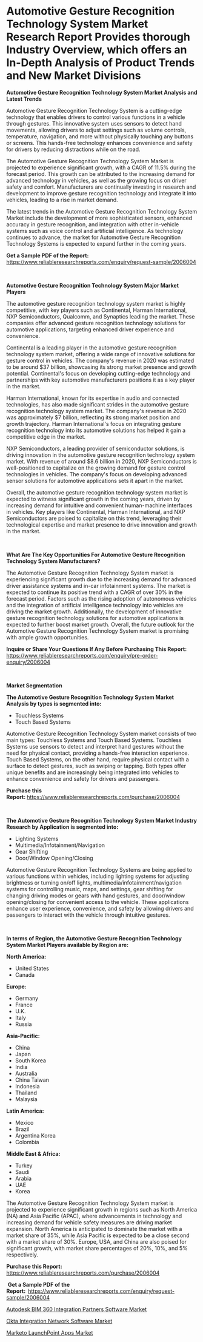 <p><h1>Automotive Gesture Recognition Technology System Market Research Report Provides thorough Industry Overview, which offers an In-Depth Analysis of Product Trends and New Market Divisions</h1></p><p><strong>Automotive Gesture Recognition Technology System Market Analysis and Latest Trends</strong></p>
<p><p>Automotive Gesture Recognition Technology System is a cutting-edge technology that enables drivers to control various functions in a vehicle through gestures. This innovative system uses sensors to detect hand movements, allowing drivers to adjust settings such as volume controls, temperature, navigation, and more without physically touching any buttons or screens. This hands-free technology enhances convenience and safety for drivers by reducing distractions while on the road.</p><p>The Automotive Gesture Recognition Technology System Market is projected to experience significant growth, with a CAGR of 11.5% during the forecast period. This growth can be attributed to the increasing demand for advanced technology in vehicles, as well as the growing focus on driver safety and comfort. Manufacturers are continually investing in research and development to improve gesture recognition technology and integrate it into vehicles, leading to a rise in market demand.</p><p>The latest trends in the Automotive Gesture Recognition Technology System Market include the development of more sophisticated sensors, enhanced accuracy in gesture recognition, and integration with other in-vehicle systems such as voice control and artificial intelligence. As technology continues to advance, the market for Automotive Gesture Recognition Technology Systems is expected to expand further in the coming years.</p></p>
<p><strong>Get a Sample PDF of the Report:&nbsp;</strong> <a href="https://www.reliableresearchreports.com/enquiry/request-sample/2006004">https://www.reliableresearchreports.com/enquiry/request-sample/2006004</a></p>
<p>&nbsp;</p>
<p><strong>Automotive Gesture Recognition Technology System Major Market Players</strong></p>
<p><p>The automotive gesture recognition technology system market is highly competitive, with key players such as Continental, Harman International, NXP Semiconductors, Qualcomm, and Synaptics leading the market. These companies offer advanced gesture recognition technology solutions for automotive applications, targeting enhanced driver experience and convenience.</p><p>Continental is a leading player in the automotive gesture recognition technology system market, offering a wide range of innovative solutions for gesture control in vehicles. The company's revenue in 2020 was estimated to be around $37 billion, showcasing its strong market presence and growth potential. Continental's focus on developing cutting-edge technology and partnerships with key automotive manufacturers positions it as a key player in the market.</p><p>Harman International, known for its expertise in audio and connected technologies, has also made significant strides in the automotive gesture recognition technology system market. The company's revenue in 2020 was approximately $7 billion, reflecting its strong market position and growth trajectory. Harman International's focus on integrating gesture recognition technology into its automotive solutions has helped it gain a competitive edge in the market.</p><p>NXP Semiconductors, a leading provider of semiconductor solutions, is driving innovation in the automotive gesture recognition technology system market. With revenue of around $8.6 billion in 2020, NXP Semiconductors is well-positioned to capitalize on the growing demand for gesture control technologies in vehicles. The company's focus on developing advanced sensor solutions for automotive applications sets it apart in the market.</p><p>Overall, the automotive gesture recognition technology system market is expected to witness significant growth in the coming years, driven by increasing demand for intuitive and convenient human-machine interfaces in vehicles. Key players like Continental, Harman International, and NXP Semiconductors are poised to capitalize on this trend, leveraging their technological expertise and market presence to drive innovation and growth in the market.</p></p>
<p>&nbsp;</p>
<p><strong>What Are The Key Opportunities For Automotive Gesture Recognition Technology System Manufacturers?</strong></p>
<p><p>The Automotive Gesture Recognition Technology System market is experiencing significant growth due to the increasing demand for advanced driver assistance systems and in-car infotainment systems. The market is expected to continue its positive trend with a CAGR of over 30% in the forecast period. Factors such as the rising adoption of autonomous vehicles and the integration of artificial intelligence technology into vehicles are driving the market growth. Additionally, the development of innovative gesture recognition technology solutions for automotive applications is expected to further boost market growth. Overall, the future outlook for the Automotive Gesture Recognition Technology System market is promising with ample growth opportunities.</p></p>
<p><strong>Inquire or Share Your Questions If Any Before Purchasing This Report:</strong> <a href="https://www.reliableresearchreports.com/enquiry/pre-order-enquiry/2006004">https://www.reliableresearchreports.com/enquiry/pre-order-enquiry/2006004</a></p>
<p>&nbsp;</p>
<p><strong>Market Segmentation</strong></p>
<p><strong>The Automotive Gesture Recognition Technology System Market Analysis by types is segmented into:</strong></p>
<p><ul><li>Touchless Systems</li><li>Touch Based Systems</li></ul></p>
<p><p>Automotive Gesture Recognition Technology System market consists of two main types: Touchless Systems and Touch Based Systems. Touchless Systems use sensors to detect and interpret hand gestures without the need for physical contact, providing a hands-free interaction experience. Touch Based Systems, on the other hand, require physical contact with a surface to detect gestures, such as swiping or tapping. Both types offer unique benefits and are increasingly being integrated into vehicles to enhance convenience and safety for drivers and passengers.</p></p>
<p><strong>Purchase this Report:&nbsp;</strong><a href="https://www.reliableresearchreports.com/purchase/2006004">https://www.reliableresearchreports.com/purchase/2006004</a></p>
<p>&nbsp;</p>
<p><strong>The Automotive Gesture Recognition Technology System Market Industry Research by Application is segmented into:</strong></p>
<p><ul><li>Lighting Systems</li><li>Multimedia/Infotainment/Navigation</li><li>Gear Shifting</li><li>Door/Window Opening/Closing</li></ul></p>
<p><p>Automotive Gesture Recognition Technology Systems are being applied to various functions within vehicles, including lighting systems for adjusting brightness or turning on/off lights, multimedia/infotainment/navigation systems for controlling music, maps, and settings, gear shifting for changing driving modes or gears with hand gestures, and door/window opening/closing for convenient access to the vehicle. These applications enhance user experience, convenience, and safety by allowing drivers and passengers to interact with the vehicle through intuitive gestures.</p></p>
<p>&nbsp;</p>
<p><strong>In terms of Region, the Automotive Gesture Recognition Technology System Market Players available by Region are:</strong></p>
<p>
    <p> <strong> North America: </strong>
        <ul>
            <li>United States</li>
            <li>Canada</li>
        </ul>
        </p> 
    <p> <strong> Europe: </strong>
        <ul>
            <li>Germany</li>
            <li>France</li>
            <li>U.K.</li>
            <li>Italy</li>
            <li>Russia</li>
        </ul>
        </p> 
    <p> <strong> Asia-Pacific: </strong>
        <ul>
            <li>China</li>
            <li>Japan</li>
            <li>South Korea</li>
            <li>India</li>
            <li>Australia</li>
            <li>China Taiwan</li>
            <li>Indonesia</li>
            <li>Thailand</li>
            <li>Malaysia</li>
        </ul>
        </p> 
    <p> <strong> Latin America: </strong>
        <ul>
            <li>Mexico</li>
            <li>Brazil</li>
            <li>Argentina Korea</li>
            <li>Colombia</li>
        </ul>
        </p> 
    <p> <strong> Middle East & Africa: </strong>
        <ul>
            <li>Turkey</li>
            <li>Saudi</li>
            <li>Arabia</li>
            <li>UAE</li>
            <li>Korea</li>
        </ul>
    </p>
    </p>
<p><p>The Automotive Gesture Recognition Technology System market is projected to experience significant growth in regions such as North America (NA) and Asia Pacific (APAC), where advancements in technology and increasing demand for vehicle safety measures are driving market expansion. North America is anticipated to dominate the market with a market share of 35%, while Asia Pacific is expected to be a close second with a market share of 30%. Europe, USA, and China are also poised for significant growth, with market share percentages of 20%, 10%, and 5% respectively.</p></p>
<p><strong>Purchase this Report: </strong><a href="https://www.reliableresearchreports.com/purchase/2006004">https://www.reliableresearchreports.com/purchase/2006004</a></p>
<p>&nbsp;<strong>Get a Sample PDF of the Report:&nbsp;&nbsp;</strong><a href="https://www.reliableresearchreports.com/enquiry/request-sample/2006004">https://www.reliableresearchreports.com/enquiry/request-sample/2006004</a></p>
<p><strong></strong></p>
<p><p><a href="https://view.publitas.com/reportprime-1/autodesk-bim-360-integration-partners-software-market-analysis-examines-its-scope-on-growth-opportunities-and-forecasted-trends-spanning-from-2023-to-2030/">Autodesk BIM 360 Integration Partners Software Market</a></p><p><a href="https://view.publitas.com/reportprime-1/okta-integration-network-software-market-analysis-and-market-size-global-industry-overview-market-segmentation-and-forecast-2023-to-2030/">Okta Integration Network Software Market</a></p><p><a href="https://view.publitas.com/reportprime-1/global-marketo-launchpoint-apps-market-by-types-applications-and-major-players-with-regional-growth-rate-analysis-and-development-situation-from-2023-to-2030/">Marketo LaunchPoint Apps Market</a></p></p>